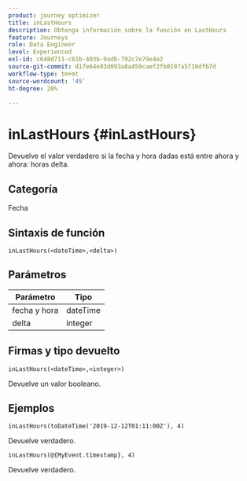 ```yaml
---
product: journey optimizer
title: inLastHours
description: Obtenga información sobre la función en LastHours
feature: Journeys
role: Data Engineer
level: Experienced
exl-id: c648d711-c81b-403b-9adb-792c7e79e4e2
source-git-commit: d17e64e03d093a8a459caef2fb0197a5710dfb7d
workflow-type: tm+mt
source-wordcount: '45'
ht-degree: 20%

---
```


# inLastHours {#inLastHours}

Devuelve el valor verdadero si la fecha y hora dadas está entre ahora y ahora: horas delta.

## Categoría

Fecha

## Sintaxis de función

`inLastHours(<dateTime>,<delta>)`

## Parámetros

| Parámetro | Tipo |
|-----------|------------------|
| fecha y hora | dateTime |
| delta | integer |

## Firmas y tipo devuelto

`inLastHours(<dateTime>,<integer>)`

Devuelve un valor booleano.

## Ejemplos

`inLastHours(toDateTime('2019-12-12T01:11:00Z'), 4)`

Devuelve verdadero.

`inLastHours(@{MyEvent.timestamp}, 4)`

Devuelve verdadero.

